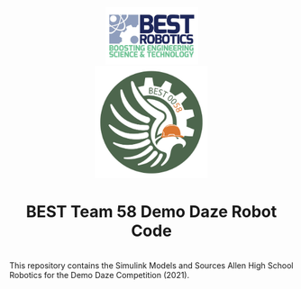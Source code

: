 <div id="top"></div>
<div align="center">
  <a href="https://www.bestrobotics.org/site/">
    <img src="images/best-logo.jpg" alt="BEST Logo" width="165" height="101">
  </a>
  </br>
  <a href="https://github.com/BEST58/demodaze">
    <img src="images/logo.png" alt="Team Logo" width="200" height="200">
  </a>  
  <br/>
  <h1> BEST Team 58 Demo Daze Robot Code </h1>
  <br/>
</div>
This repository contains the Simulink Models and Sources Allen High School Robotics for the Demo Daze Competition (2021).
